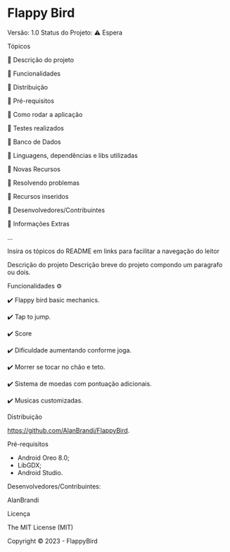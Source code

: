 # Flappy Bird
Versão: 1.0
Status do Projeto: ⚠️ Espera


Tópicos

🔹 Descrição do projeto

🔹 Funcionalidades

🔹 Distribuição

🔹 Pré-requisitos

🔹 Como rodar a aplicação

🔹 Testes realizados

🔹 Banco de Dados

🔹 Linguagens, dependências e libs utilizadas

🔹 Novas Recursos

🔹 Resolvendo problemas

🔹 Recursos inseridos

🔹 Desenvolvedores/Contribuintes

🔹 Informações Extras

...

Insira os tópicos do README em links para facilitar a navegação do leitor

Descrição do projeto
Descrição breve do projeto compondo um paragrafo ou dois.

Funcionalidades ⚙️

✔️ Flappy bird basic mechanics.

✔️ Tap to jump.

✔️ Score

✔️ Dificuldade aumentando conforme joga.

✔️ Morrer se tocar no chão e teto.

✔️ Sistema de moedas com pontuação adicionais.

✔️ Musicas customizadas.

Distribuição

https://github.com/AlanBrandi/FlappyBird.

Pré-requisitos

- Android Oreo 8.0;
- LibGDX;
- Android Studio.

Desenvolvedores/Contribuintes:

AlanBrandi

Licença

The MIT License (MIT)

Copyright ©️ 2023 - FlappyBird
